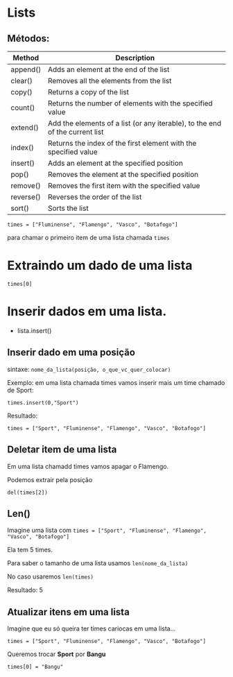# Lists


## Métodos:
| Method	| Description |
| - | - |
| append()	|  Adds an element at the end of the list | 
| clear()	| Removes all the elements from the list | 
| copy()	| Returns a copy of the list | 
| count()	| Returns the number of elements with the specified value | 
| extend()	| Add the elements of a list (or any iterable), to the end of the current list |
| index()	| Returns the index of the first element with the specified value |
| insert()	| Adds an element at the specified position |
| pop()	| Removes the element at the specified position |
| remove()	| Removes the first item with the specified value |
| reverse()	| Reverses the order of the list |
| sort()	| Sorts the list |

```times = ["Fluminense", "Flamengo", "Vasco", "Botafogo"]```

para chamar o primeiro item de uma lista chamada ```times```

# Extraindo um dado de uma lista
```
times[0]
```

# Inserir dados em uma lista.
- lista.insert()

## Inserir dado em uma posição

sintaxe: 
```nome_da_lista(posição, o_que_vc_quer_colocar)```

Exemplo: em uma lista chamada times vamos inserir mais um time chamado de Sport:

```
times.insert(0,"Sport")
```

Resultado:

```times = ["Sport", "Fluminense", "Flamengo", "Vasco", "Botafogo"]```

## Deletar item de uma lista

Em uma lista chamadd times vamos apagar o Flamengo.

Podemos extrair pela posição
```
del(times[2])
```

## Len()

Imagine uma lista com ```times = ["Sport", "Fluminense", "Flamengo", "Vasco", "Botafogo"]```

Ela tem 5 times.

Para saber o tamanho de uma lista usamos ```len(nome_da_lista)```

No caso usaremos ```len(times)```

Resultado: 5

## Atualizar itens em uma lista

Imagine que eu só queira ter times cariocas em uma lista...

```
times = ["Sport", "Fluminense", "Flamengo", "Vasco", "Botafogo"]
```

Queremos trocar __Sport__ por __Bangu__

```
times[0] = "Bangu"
```


